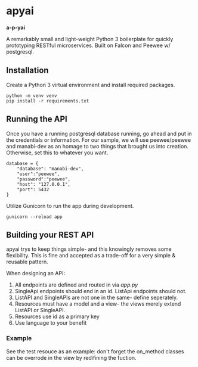 # apyai

**a-p-yai**

A remarkably small and light-weight Python 3 boilerplate for quickly prototyping RESTful microservices. Built on Falcon and Peewee w/ postgresql.

## Installation
Create a Python 3 virtual environment and install required packages.

```
python -m venv venv
pip install -r requirements.txt
```

## Running the API
Once you have a running postgresql database running, go ahead and put in the credentials or information. For our sample, we will use peewee/peewee and manabi-dev as an homage to two things that brought us into creation. Otherwise, set this to whatever you want.

```
database = {
    "database": "manabi-dev",
    "user":"peewee",
    "password":"peewee",
    "host": "127.0.0.1",
    "port": 5432
}
```


Utilize Gunicorn to run the app during development.

```
gunicorn --reload app
```

## Building your REST API
apyai trys to keep things simple- and this knowingly removes some flexibility. This is fine and accepted as a trade-off for a very simple & reusable pattern. 


When designing an API:

1. All endpoints are defined and routed in via *app.py*
2. SingleApi endpoints should end in an id. ListApi endpoints should not.
3. ListAPI and SingleAPIs are not one in the same- define seperately.
4. Resources must have a model and a view- the views merely extend ListAPI or SingleAPI.
5. Resources use id as a primary key
6. Use language to your benefit

### Example
See the test resouce as an example: don't forget the on_method classes can be overrode in the view by redifining the fuction.
